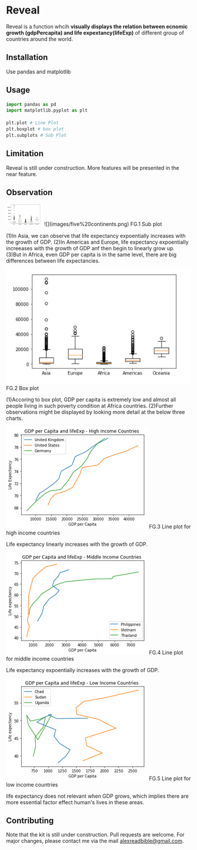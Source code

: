 # Reveal
Reveal is a function whcih **visually displays the relation between ecnomic growth (gdpPercapita) and life expextancy(lifeExp)** of different group of countries around the world.

## Installation
Use pandas and matplotlib

## Usage

```python
import pandas as pd
import matplotlib.pyplot as plt

plt.plot # Line Plot
plt.boxplot # box plot
plt.subplots # Sub Plot
```
## Limitation
Reveal is still under construction. More features will be presented in the near feature.

## Observation
<img src="images/box%20plot.PNG" width="100">
![](images/five%20continents.png)
FG.1 Sub plot

(1)In Asia, we can observe that life expectancy expoentially increases with the growth of GDP. 
(2)In Americas and Europe, life expectancy expoentially increeases with the growth of GDP anf then begin to linearly grow up. 
(3)But in Africa, even GDP per capita is in the same level, there are big differences between life expectancies.

![](images/box%20plot.PNG)
FG.2 Box plot

(1)Accoring to box plot, GDP per capita is extremely low and almost all people living in such poverty condition at Africa countries. 
(2)Further observations might be displayed by looking more detail at the below three charts.  

![](images/High%20Income.png)
FG.3 Line plot for high income countries

Life expectancy linearly increases with the growth of GDP. 

![](images/Middle%20Income.png)
FG.4 Line plot for middle income countries

Life expectancy expoentially increases with the growth of GDP. 


![](images/Low%20Income.png)
FG.5 Line plot for low income countries

life expectancy does not relevant when GDP grows, which implies there are more essential factor effect human's lives in these areas. 

## Contributing
Note that the kit is still under construction. Pull requests are welcome. 
For major changes, please contact me via the mail alexreadbible@gmail.com.
